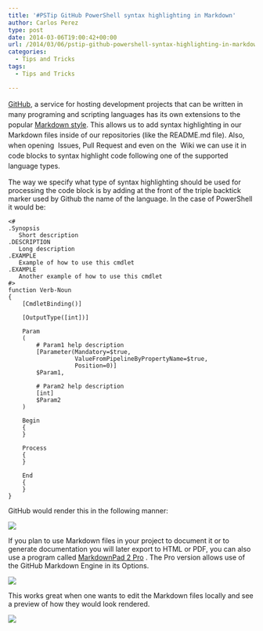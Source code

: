 ```yaml
---
title: '#PSTip GitHub PowerShell syntax highlighting in Markdown'
author: Carlos Perez
type: post
date: 2014-03-06T19:00:42+00:00
url: /2014/03/06/pstip-github-powershell-syntax-highlighting-in-markdown/
categories:
  - Tips and Tricks
tags:
  - Tips and Tricks

---
```

<a style="line-height: 1.5em;" href="http://github.com/">GitHub</a><span style="line-height: 1.5em;">, a service for hosting development projects that can be written in many programing and scripting languages has its own extensions to the popular </span><a style="line-height: 1.5em;" href="https://help.github.com/articles/github-flavored-markdown">Markdown style</a><span style="line-height: 1.5em;">. This allows us to add syntax highlighting in our Markdown files inside of our repositories (like the README.md file). Also, when opening  Issues, Pull Request and even on the  Wiki we can use it in code blocks to syntax highlight code following one of the supported language types.</span>

The way we specify what type of syntax highlighting should be used for processing the code block is by adding at the front of the triple backtick marker used by Github the name of the language. In the case of PowerShell it would be:


```
<#
.Synopsis
   Short description
.DESCRIPTION
   Long description
.EXAMPLE
   Example of how to use this cmdlet
.EXAMPLE
   Another example of how to use this cmdlet
#>
function Verb-Noun
{
    [CmdletBinding()]

    [OutputType([int])]

    Param
    (
        # Param1 help description
        [Parameter(Mandatory=$true,
                   ValueFromPipelineByPropertyName=$true,
                   Position=0)]
        $Param1,

        # Param2 help description
        [int]
        $Param2
    )

    Begin
    {
    }

    Process
    {
    }

    End
    {
    }
}
```
GitHub would render this in the following manner:

![](/images/GitExample.png)

If you plan to use Markdown files in your project to document it or to generate documentation you will later export to HTML or PDF, you can also use a program called [MarkdownPad 2 Pro][1] . The Pro version allows use of the GitHub Markdown Engine in its Options.

![](/images/github.png)

This works great when one wants to edit the Markdown files locally and see a preview of how they would look rendered.

![](/images/githubmd.png)

[1]: http://markdownpad.com/